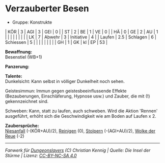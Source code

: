 # Verzauberter Besen  
- Gruppe: Konstrukte  

| KÖR    | 3   | AGI      | 3  | GEI        | 0  |
| ST     | 2   | BE       | 1  | VE         | 0  |
| HÄ     | 0   | GE       | 2  | AU         | 1  |
|        |     |          |    |            |    |
| LK     | 7   | Abwehr   | 3  | Initiative | 4  |
| Laufen | 2.5 | Schlagen | 6  | Schiessen  | 5  |
|        |     |          |    |            |    |
| GH     | 1   | GK       | kl | EP         | 53 |


**Bewaffnung:**  
Besenstiel (WB+1)

**Panzerung:**  


**Talente:**  
Dunkelsicht: Kann selbst in völliger Dunkelheit noch sehen.

Geistesimmun: Immun gegen geistesbeeinflussende Effekte (Bezauberungen, Einschläferung, Hypnose usw.) und Zauber, die mit (!) gekennzeichnet sind.

Schweben: Kann, statt zu laufen, auch schweben. Wird die Aktion 'Rennen' ausgeführt, erhöht sich die Geschwindigkeit wie am Boden auf Laufen x 2.


**Zaubersprüche:**  
[Niesanfall](/grw/zauber/niesanfall.md) (-(KÖR+AU)/2), [Reinigen](/grw/zauber/reinigen.md) (0), [Stolpern](/grw/zauber/stolpern.md) (-(AGI+AU)/2), [Wolke der Reue](/grw/zauber/wolke-der-reue.md) (-2)




___
*Fanwerk für [Dungeonslayers](https://www.dungeonslayers.net/) (C) Christian Kennig | Quelle: Die Insel der Stürme | Lizenz: [CC-BY-NC-SA 4.0](https://creativecommons.org/licenses/by-nc-sa/4.0/deed.de)*